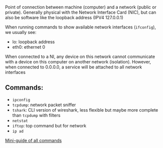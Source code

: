 
Point of connection between machine (computer) and a network (public or private). Generally physical with the Network Interface Card (NIC), but can also be software like the loopback address (IPV4 127.0.0.1)

When running commands to show available network interfaces (`ifconfig`), we usually see:
- lo: loopback address
- eth0: ethernet 0

When connected to a NI, any device on this network cannot communicate with a device on this computer on another network (isolation).
However, when connected to 0.0.0.0, a service will be attached to all network interfaces
## Commands:
- `ipconfig`
- `tcpdump`: network packet sniffer
- `tshark`: CLI version of wireshark, less flexible but maybe more complete than `tcpdump` with filters
- `netstat`
- `iftop`: top command but for network
- `ip ad`

[Mini-guide of all commands](https://gist.github.com/tianchaijz/a8b239d703024ec405f5037118f84a1c)

